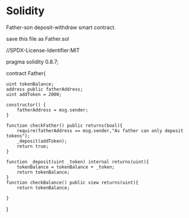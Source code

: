# Solidity
Father-son deposit-withdraw smart contract.

save this file as Father.sol




//SPDX-License-Identifier:MIT

pragma solidity 0.8.7;

contract Father{
    
    uint tokenBalance;
    address public fatherAddress;
    uint addToken = 2000;

    constructor() {
        fatherAddress = msg.sender;
    }

    function checkFather() public returns(bool){
        require(fatherAddress == msg.sender,"As father can only deposit tokens");
        _deposit(addToken);
        return true;
    }

    function _deposit(uint _token) internal returns(uint){
        tokenBalance = tokenBalance + _token;
        return tokenBalance;
    }
    function checkBalance() public view returns(uint){
        return tokenBalance;

    }

}
